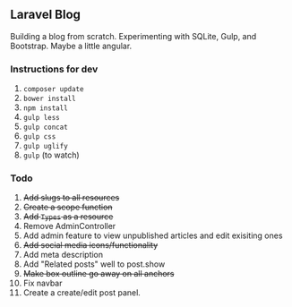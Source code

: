 ## Laravel Blog

Building a blog from scratch. Experimenting with SQLite, Gulp, and Bootstrap. Maybe a little angular.


### Instructions for dev

1. `composer update`
2. `bower install`
3. `npm install`
4. `gulp less`
5. `gulp concat`
6. `gulp css`
7. `gulp uglify`
8. `gulp` (to watch)

### Todo

1. <s>Add slugs to all resources</s>
2. <s>Create a scope function</s>
3. <s>Add `Types` as a resource</s>
4. Remove AdminController
5. Add admin feature to view unpublished articles and edit exisiting ones
6. <s>Add social media icons/functionality</s>
7. Add meta description
8. Add "Related posts" well to post.show
9. <s>Make box outline go away on all anchors</s>
10. Fix navbar
11. Create a create/edit post panel.